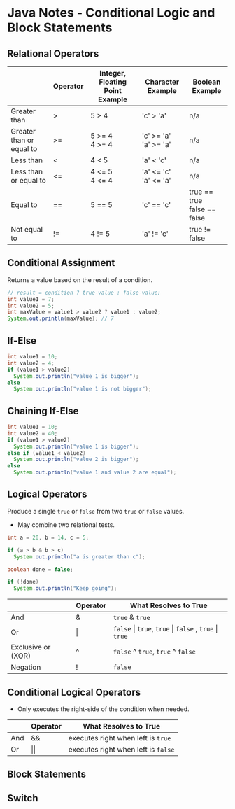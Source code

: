# Java Notes - Conditional Logic and Block Statements

## Relational Operators

| | Operator | Integer, Floating Point Example | Character Example | Boolean Example |
|-|----------|---------------------------------|-------------------|----------------|
| Greater than | > | 5 > 4 | 'c' > 'a' | n/a |
| Greater than or equal to | >= | 5 >= 4<br/>4 >= 4 | 'c' >= 'a'<br/> 'a' >= 'a' | n/a |
| Less than | < | 4 < 5 | 'a' < 'c' | n/a |
| Less than or equal to | <= | 4 <= 5<br/>4 <= 4 | 'a' <= 'c'<br/> 'a' <= 'a' | n/a |
| Equal to | == | 5 == 5 | 'c' == 'c' | true == true<br/>false == false |
| Not equal to | != | 4 != 5 | 'a' != 'c' | true != false |

## Conditional Assignment

Returns a value based on the result of a condition.

```java
// result = condition ? true-value : false-value;
int value1 = 7;
int value2 = 5;
int maxValue = value1 > value2 ? value1 : value2;
System.out.println(maxValue); // 7
```

## If-Else

```java
int value1 = 10;
int value2 = 4;
if (value1 > value2)
  System.out.println("value 1 is bigger");
else
  System.out.println("value 1 is not bigger");
```

## Chaining If-Else

```java
int value1 = 10;
int value2 = 40;
if (value1 > value2)
  System.out.println("value 1 is bigger");
else if (value1 < value2)
  System.out.println("value 2 is bigger");
else
  System.out.println("value 1 and value 2 are equal");
```

## Logical Operators

Produce a single `true` or `false` from two `true` or `false` values.

* May combine two relational tests.

```java
int a = 20, b = 14, c = 5;

if (a > b & b > c)
  System.out.println("a is greater than c");

boolean done = false;

if (!done)
  System.out.println("Keep going");
```

| | Operator | What Resolves to True |
|-|----------|-----------------------|
| And | & | `true` & `true` |
| Or | \| | `false` \| `true`, `true` \| `false` , `true` \| `true` |
| Exclusive or (XOR) | ^ | `false` ^ `true`, `true` ^ `false` |
| Negation | ! | `false` |

## Conditional Logical Operators

* Only executes the right-side of the condition when needed.

| | Operator | What Resolves to True |
|-|----------|-----------------------|
| And | && | executes right when left is `true` |
| Or | \|\| | executes right when left is `false` |

## Block Statements

## Switch
